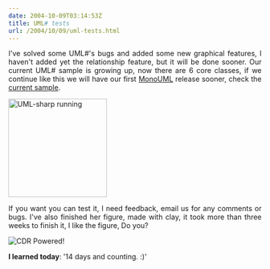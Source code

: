 ```yaml
---
date: 2004-10-09T03:14:53Z
title: UML# tests
url: /2004/10/09/uml-tests.html
---
```


<div style="clear:both;"></div>
<p align="justify">I've solved some UML#'s bugs and added some new graphical features, I haven't added yet the relationship feature, but it will be done sooner. Our current UML# sample is growing up, now there are 6 core classes, if we continue like this we will have our first <a href="http://monouml.sourceforge.net">MonoUML</a> release sooner, check the <a href="http://www.geocities.com/k4rny/files/lala.tar.gz">current sample</a>.</p>
<p><a href="http://www.geocities.com/k4rny/imgs/uml_sharp_0_0_0_1.png"><img src="http://www.geocities.com/k4rny/imgs/uml_sharp_0_0_0_1.png" title="UML-sharp running" alt="UML-sharp running" weight="305" height="196" border="0"/></a></p>
<p align="justify">If you want you can test it, I need feedback, email us for any comments or bugs. I've also finished her figure, made with clay, it took more than three weeks to finish it, I like the figure, Do you?</p>
<p align="justify"><img src="http://www.geocities.com/k4rny/imgs/her_figure.png" title="CDR Powered!" alt="CDR Powered!"/></p>
<p><span style="font-weight:bold;">I learned today</span>: '14 days and counting. :)'
<div style="clear:both; padding-bottom: 0.25em;"></div>
